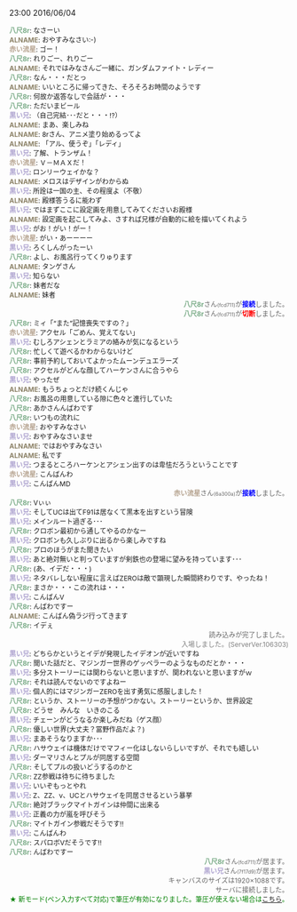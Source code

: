 ﻿23:00 2016/06/04
<div id="log" style=" font-size: 12px; -ms-word-break: break-all; -webkit-user-select: all; user-select: all;"><div style="text-align: left; -ms-word-break: break-all;"><b style="color: rgb(123, 172, 136);">八尺8r</b>: なさーい</div><div style="text-align: left; -ms-word-break: break-all;"><b style="color: rgb(142, 132, 106);">ALNAME</b>: おやすみなさい:-)</div><div style="text-align: left; -ms-word-break: break-all;"><b style="color: rgb(181, 162, 142);">赤い流星</b>: ゴー！</div><div style="text-align: left; -ms-word-break: break-all;"><b style="color: rgb(123, 172, 136);">八尺8r</b>: れりごー、れりごー</div><div style="text-align: left; -ms-word-break: break-all;"><b style="color: rgb(142, 132, 106);">ALNAME</b>: それではみなさんご一緒に、ガンダムファイト・レディー</div><div style="text-align: left; -ms-word-break: break-all;"><b style="color: rgb(123, 172, 136);">八尺8r</b>: なん・・・だとっ</div><div style="text-align: left; -ms-word-break: break-all;"><b style="color: rgb(142, 132, 106);">ALNAME</b>: いいところに帰ってきた、そろそろお時間のようです</div><div style="text-align: left; -ms-word-break: break-all;"><b style="color: rgb(123, 172, 136);">八尺8r</b>: 何故か返答なしで会話が・・・</div><div style="text-align: left; -ms-word-break: break-all;"><b style="color: rgb(123, 172, 136);">八尺8r</b>: ただいまビール</div><div style="text-align: left; -ms-word-break: break-all;"><b style="color: rgb(173, 162, 207);">黒い兄</b>: （自己完結･･･だと・・・!?）</div><div style="text-align: left; -ms-word-break: break-all;"><b style="color: rgb(142, 132, 106);">ALNAME</b>: まあ、楽しみね</div><div style="text-align: left; -ms-word-break: break-all;"><b style="color: rgb(142, 132, 106);">ALNAME</b>: 8rさん、アニメ塗り始めるってよ</div><div style="text-align: left; -ms-word-break: break-all;"><b style="color: rgb(142, 132, 106);">ALNAME</b>: 「アル、使うぞ」「レディ」</div><div style="text-align: left; -ms-word-break: break-all;"><b style="color: rgb(173, 162, 207);">黒い兄</b>: 了解、トランザム！</div><div style="text-align: left; -ms-word-break: break-all;"><b style="color: rgb(181, 162, 142);">赤い流星</b>: Ｖ－ＭＡＸだ！</div><div style="text-align: left; -ms-word-break: break-all;"><b style="color: rgb(173, 162, 207);">黒い兄</b>: ロンリーウェイかな？</div><div style="text-align: left; -ms-word-break: break-all;"><b style="color: rgb(142, 132, 106);">ALNAME</b>: メロスはデザインがわからぬ</div><div style="text-align: left; -ms-word-break: break-all;"><b style="color: rgb(173, 162, 207);">黒い兄</b>: 所詮は一国の主、その程度よ（不敬）</div><div style="text-align: left; -ms-word-break: break-all;"><b style="color: rgb(142, 132, 106);">ALNAME</b>: 殿様答うるに能わず</div><div style="text-align: left; -ms-word-break: break-all;"><b style="color: rgb(173, 162, 207);">黒い兄</b>: ではまずここに設定画を用意してみてくださいお殿様</div><div style="text-align: left; -ms-word-break: break-all;"><b style="color: rgb(142, 132, 106);">ALNAME</b>: 設定画を起こしてみよ、さすれば兄様が自動的に絵を描いてくれよう</div><div style="text-align: left; -ms-word-break: break-all;"><b style="color: rgb(173, 162, 207);">黒い兄</b>: がお！がい！がー！</div><div style="text-align: left; -ms-word-break: break-all;"><b style="color: rgb(181, 162, 142);">赤い流星</b>: がい・あーーーー</div><div style="text-align: left; -ms-word-break: break-all;"><b style="color: rgb(173, 162, 207);">黒い兄</b>: ろくしんがったーい</div><div style="text-align: left; -ms-word-break: break-all;"><b style="color: rgb(123, 172, 136);">八尺8r</b>: よし、お風呂行ってくりゅります</div><div style="text-align: left; -ms-word-break: break-all;"><b style="color: rgb(142, 132, 106);">ALNAME</b>: タンゲさん</div><div style="text-align: left; -ms-word-break: break-all;"><b style="color: rgb(173, 162, 207);">黒い兄</b>: 知らない</div><div style="text-align: left; -ms-word-break: break-all;"><b style="color: rgb(123, 172, 136);">八尺8r</b>: 妹者だな</div><div style="text-align: left; -ms-word-break: break-all;"><b style="color: rgb(142, 132, 106);">ALNAME</b>: 妹者</div><div style="text-align: right; color: rgb(102, 102, 102);"><b style="color: rgb(123, 172, 136);">八尺8r</b>さん<span style="font-size: 9px;">(fcd711)</span>が<b style="color: blue;">接続</b>しました。</div><div style="text-align: right; color: rgb(102, 102, 102);"><b style="color: rgb(123, 172, 136);">八尺8r</b>さん<span style="font-size: 9px;">(fcd711)</span>が<b style="color: red;">切断</b>しました。</div><div style="text-align: left; -ms-word-break: break-all;"><b style="color: rgb(123, 172, 136);">八尺8r</b>: ミィ「“また”記憶喪失ですの？」</div><div style="text-align: left; -ms-word-break: break-all;"><b style="color: rgb(181, 162, 142);">赤い流星</b>: アクセル「ごめん、覚えてない」</div><div style="text-align: left; -ms-word-break: break-all;"><b style="color: rgb(173, 162, 207);">黒い兄</b>: むしろアシェンとラミアの絡みが気になるという</div><div style="text-align: left; -ms-word-break: break-all;"><b style="color: rgb(123, 172, 136);">八尺8r</b>: 忙しくて遊べるかわからないけど</div><div style="text-align: left; -ms-word-break: break-all;"><b style="color: rgb(123, 172, 136);">八尺8r</b>: 事前予約しておいてよかったムーンデュエラーズ</div><div style="text-align: left; -ms-word-break: break-all;"><b style="color: rgb(123, 172, 136);">八尺8r</b>: アクセルがどんな顔してハーケンさんに合うやら</div><div style="text-align: left; -ms-word-break: break-all;"><b style="color: rgb(173, 162, 207);">黒い兄</b>: やったぜ</div><div style="text-align: left; -ms-word-break: break-all;"><b style="color: rgb(142, 132, 106);">ALNAME</b>: もうちょっとだけ続くんじゃ</div><div style="text-align: left; -ms-word-break: break-all;"><b style="color: rgb(123, 172, 136);">八尺8r</b>: お風呂の用意している隙に色々と進行していた</div><div style="text-align: left; -ms-word-break: break-all;"><b style="color: rgb(123, 172, 136);">八尺8r</b>: あかさんんばわです</div><div style="text-align: left; -ms-word-break: break-all;"><b style="color: rgb(123, 172, 136);">八尺8r</b>: いつもの流れに</div><div style="text-align: left; -ms-word-break: break-all;"><b style="color: rgb(181, 162, 142);">赤い流星</b>: おやすみなさい</div><div style="text-align: left; -ms-word-break: break-all;"><b style="color: rgb(173, 162, 207);">黒い兄</b>: おやすみなさいませ</div><div style="text-align: left; -ms-word-break: break-all;"><b style="color: rgb(142, 132, 106);">ALNAME</b>: ではおやすみなさい</div><div style="text-align: left; -ms-word-break: break-all;"><b style="color: rgb(142, 132, 106);">ALNAME</b>: 私です</div><div style="text-align: left; -ms-word-break: break-all;"><b style="color: rgb(173, 162, 207);">黒い兄</b>: つまるところハーケンとアシェン出すのは卑怯だろうということです</div><div style="text-align: left; -ms-word-break: break-all;"><b style="color: rgb(181, 162, 142);">赤い流星</b>: こんばんわ</div><div style="text-align: left; -ms-word-break: break-all;"><b style="color: rgb(173, 162, 207);">黒い兄</b>: こんばんMD</div><div style="text-align: right; color: rgb(102, 102, 102);"><b style="color: rgb(181, 162, 142);">赤い流星</b>さん<span style="font-size: 9px;">(6a300a)</span>が<b style="color: blue;">接続</b>しました。</div><div style="text-align: left; -ms-word-break: break-all;"><b style="color: rgb(123, 172, 136);">八尺8r</b>: Vぃぃ</div><div style="text-align: left; -ms-word-break: break-all;"><b style="color: rgb(173, 162, 207);">黒い兄</b>: そしてUCは出てF91は居なくて黒本を出すという冒険</div><div style="text-align: left; -ms-word-break: break-all;"><b style="color: rgb(173, 162, 207);">黒い兄</b>: メインルート過ぎる･･･</div><div style="text-align: left; -ms-word-break: break-all;"><b style="color: rgb(123, 172, 136);">八尺8r</b>: クロボン最初から通してやるのかなー</div><div style="text-align: left; -ms-word-break: break-all;"><b style="color: rgb(173, 162, 207);">黒い兄</b>: クロボンも久しぶりに出るから楽しみですね</div><div style="text-align: left; -ms-word-break: break-all;"><b style="color: rgb(123, 172, 136);">八尺8r</b>: プロのほうがまた聞きたい</div><div style="text-align: left; -ms-word-break: break-all;"><b style="color: rgb(173, 162, 207);">黒い兄</b>: あと絶対無いと判っていますが剣鉄也の登場に望みを持っています･･･</div><div style="text-align: left; -ms-word-break: break-all;"><b style="color: rgb(123, 172, 136);">八尺8r</b>: (あ、イデだ・・・)</div><div style="text-align: left; -ms-word-break: break-all;"><b style="color: rgb(173, 162, 207);">黒い兄</b>: ネタバレしない程度に言えばZEROは敵で顕現した瞬間終わりです、やったね！</div><div style="text-align: left; -ms-word-break: break-all;"><b style="color: rgb(123, 172, 136);">八尺8r</b>: まさか・・・この流れは・・・</div><div style="text-align: left; -ms-word-break: break-all;"><b style="color: rgb(173, 162, 207);">黒い兄</b>: こんばんV</div><div style="text-align: left; -ms-word-break: break-all;"><b style="color: rgb(123, 172, 136);">八尺8r</b>: んばわですー</div><div style="text-align: left; -ms-word-break: break-all;"><b style="color: rgb(142, 132, 106);">ALNAME</b>: こんばん偽ラジ行ってきます</div><div style="text-align: left; -ms-word-break: break-all;"><b style="color: rgb(123, 172, 136);">八尺8r</b>: イデぇ</div><div style="text-align: right; color: rgb(102, 102, 102);">読み込みが完了しました。</div><div style="text-align: right; color: gray;">入場しました。(ServerVer.106303)</div><div style="text-align: left; -ms-word-break: break-all;"><b style="color: rgb(173, 162, 207);">黒い兄</b>: どちらかというとイデが発現したイデオンが近いですね</div><div style="text-align: left; -ms-word-break: break-all;"><b style="color: rgb(123, 172, 136);">八尺8r</b>: 聞いた話だと、マジンガー世界のゲッペラーのようなものだとか・・・</div><div style="text-align: left; -ms-word-break: break-all;"><b style="color: rgb(173, 162, 207);">黒い兄</b>: 多分ストーリーには関わらないと思いますが、関われないと思いますがｗ</div><div style="text-align: left; -ms-word-break: break-all;"><b style="color: rgb(123, 172, 136);">八尺8r</b>: それは読んでないのですよねー</div><div style="text-align: left; -ms-word-break: break-all;"><b style="color: rgb(173, 162, 207);">黒い兄</b>: 個人的にはマジンガーZEROを出す勇気に感服しました！</div><div style="text-align: left; -ms-word-break: break-all;"><b style="color: rgb(123, 172, 136);">八尺8r</b>: というか、ストーリーの予想がつかない。ストーリーというか、世界設定</div><div style="text-align: left; -ms-word-break: break-all;"><b style="color: rgb(123, 172, 136);">八尺8r</b>: どうせ　みんな　いきのこる</div><div style="text-align: left; -ms-word-break: break-all;"><b style="color: rgb(173, 162, 207);">黒い兄</b>: チェーンがどうなるか楽しみだね（ゲス顔）</div><div style="text-align: left; -ms-word-break: break-all;"><b style="color: rgb(123, 172, 136);">八尺8r</b>: 優しい世界(大丈夫？冨野作品だよ？)</div><div style="text-align: left; -ms-word-break: break-all;"><b style="color: rgb(173, 162, 207);">黒い兄</b>: まあそうなりますか･･･</div><div style="text-align: left; -ms-word-break: break-all;"><b style="color: rgb(123, 172, 136);">八尺8r</b>: ハサウェイは機体だけでマフィー化はしないらしいですが、それでも嬉しい</div><div style="text-align: left; -ms-word-break: break-all;"><b style="color: rgb(173, 162, 207);">黒い兄</b>: ダーマリさんとプルが同居する空間</div><div style="text-align: left; -ms-word-break: break-all;"><b style="color: rgb(123, 172, 136);">八尺8r</b>: そしてプルの扱いどうするのかと</div><div style="text-align: left; -ms-word-break: break-all;"><b style="color: rgb(123, 172, 136);">八尺8r</b>: ZZ参戦は待ちに待ちました</div><div style="text-align: left; -ms-word-break: break-all;"><b style="color: rgb(173, 162, 207);">黒い兄</b>: いいぞもっとやれ</div><div style="text-align: left; -ms-word-break: break-all;"><b style="color: rgb(173, 162, 207);">黒い兄</b>: Z、ZZ、ν、UCとハサウェイを同居させるという暴挙</div><div style="text-align: left; -ms-word-break: break-all;"><b style="color: rgb(123, 172, 136);">八尺8r</b>: 絶対ブラックマイトガインは仲間に出来る</div><div style="text-align: left; -ms-word-break: break-all;"><b style="color: rgb(173, 162, 207);">黒い兄</b>: 正義の力が嵐を呼びそう</div><div style="text-align: left; -ms-word-break: break-all;"><b style="color: rgb(123, 172, 136);">八尺8r</b>: マイトガイン参戦だそうです!!</div><div style="text-align: left; -ms-word-break: break-all;"><b style="color: rgb(173, 162, 207);">黒い兄</b>: こんばんわ</div><div style="text-align: left; -ms-word-break: break-all;"><b style="color: rgb(123, 172, 136);">八尺8r</b>: スパロボVだそうです!!</div><div style="text-align: left; -ms-word-break: break-all;"><b style="color: rgb(123, 172, 136);">八尺8r</b>: んばわですー</div><div style="text-align: right; color: rgb(102, 102, 102);"><b style="color: rgb(123, 172, 136);">八尺8r</b>さん<span style="font-size: 9px;">(fcd711)</span>が居ます。</div><div style="text-align: right; color: rgb(102, 102, 102);"><b style="color: rgb(173, 162, 207);">黒い兄</b>さん<span style="font-size: 9px;">(7f17d9)</span>が居ます。</div><div style="text-align: right; color: rgb(102, 102, 102);">キャンバスのサイズは1920×1088です。</div><div style="text-align: right; color: rgb(102, 102, 102);">サーバに接続しました。</div><div style="text-align: right; color: green;">★ 新モード(ペン入力すべて対応)で筆圧が有効になりました。筆圧が使えない場合は<a href="http://draw.kuku.lu/answer.php?q=%E3%83%9A%E3%83%B3%E3%82%BF%E3%83%96" target="_blank">こちら</a>。</div></div>
